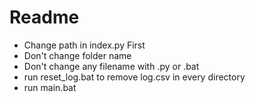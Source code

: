 # Readme
- Change path in index.py First
- Don't change folder name
- Don't change any filename with .py or .bat
- run reset_log.bat to remove log.csv in every directory
- run main.bat
